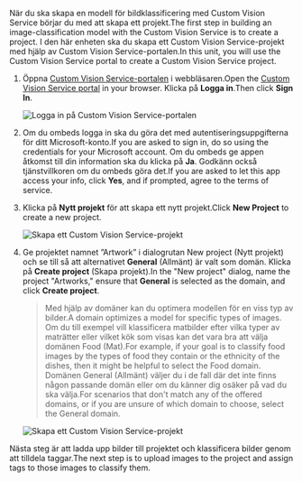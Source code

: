 <span data-ttu-id="45cd8-101">När du ska skapa en modell för bildklassificering med Custom Vision Service börjar du med att skapa ett projekt.</span><span class="sxs-lookup"><span data-stu-id="45cd8-101">The first step in building an image-classification model with the Custom Vision Service is to create a project.</span></span> <span data-ttu-id="45cd8-102">I den här enheten ska du skapa ett Custom Vision Service-projekt med hjälp av Custom Vision Service-portalen.</span><span class="sxs-lookup"><span data-stu-id="45cd8-102">In this unit, you will use the Custom Vision Service portal to create a Custom Vision Service project.</span></span>

1. <span data-ttu-id="45cd8-103">Öppna [Custom Vision Service-portalen](https://www.customvision.ai/) i webbläsaren.</span><span class="sxs-lookup"><span data-stu-id="45cd8-103">Open the [Custom Vision Service portal](https://www.customvision.ai/) in your browser.</span></span> <span data-ttu-id="45cd8-104">Klicka på **Logga in**.</span><span class="sxs-lookup"><span data-stu-id="45cd8-104">Then click **Sign In**.</span></span>

    ![Logga in på Custom Vision Service-portalen](../media/1-portal-sign-in.png)

1. <span data-ttu-id="45cd8-106">Om du ombeds logga in ska du göra det med autentiseringsuppgifterna för ditt Microsoft-konto.</span><span class="sxs-lookup"><span data-stu-id="45cd8-106">If you are asked to sign in, do so using the credentials for your Microsoft account.</span></span> <span data-ttu-id="45cd8-107">Om du ombeds ge appen åtkomst till din information ska du klicka på **Ja**. Godkänn också tjänstvillkoren om du ombeds göra det.</span><span class="sxs-lookup"><span data-stu-id="45cd8-107">If you are asked to let this app access your info, click **Yes**, and if prompted, agree to the terms of service.</span></span>

1. <span data-ttu-id="45cd8-108">Klicka på **Nytt projekt** för att skapa ett nytt projekt.</span><span class="sxs-lookup"><span data-stu-id="45cd8-108">Click **New Project** to create a new project.</span></span>

    ![Skapa ett Custom Vision Service-projekt](../media/1-portal-click-new-project.png)

1. <span data-ttu-id="45cd8-110">Ge projektet namnet ”Artwork” i dialogrutan New project (Nytt projekt) och se till så att alternativet **General** (Allmänt) är valt som domän. Klicka på **Create project** (Skapa projekt).</span><span class="sxs-lookup"><span data-stu-id="45cd8-110">In the "New project" dialog, name the project "Artworks," ensure that **General** is selected as the domain, and click **Create project**.</span></span>

    > <span data-ttu-id="45cd8-111">Med hjälp av domäner kan du optimera modellen för en viss typ av bilder.</span><span class="sxs-lookup"><span data-stu-id="45cd8-111">A domain optimizes a model for specific types of images.</span></span> <span data-ttu-id="45cd8-112">Om du till exempel vill klassificera matbilder efter vilka typer av maträtter eller vilket kök som visas kan det vara bra att välja domänen Food (Mat).</span><span class="sxs-lookup"><span data-stu-id="45cd8-112">For example, if your goal is to classify food images by the types of food they contain or the ethnicity of the dishes, then it might be helpful to select the Food domain.</span></span> <span data-ttu-id="45cd8-113">Domänen General (Allmänt) väljer du i de fall där det inte finns någon passande domän eller om du känner dig osäker på vad du ska välja.</span><span class="sxs-lookup"><span data-stu-id="45cd8-113">For scenarios that don't match any of the offered domains, or if you are unsure of which domain to choose, select the General domain.</span></span>

   ![Skapa ett Custom Vision Service-projekt](../media/1-portal-create-project.png)

<span data-ttu-id="45cd8-115">Nästa steg är att ladda upp bilder till projektet och klassificera bilder genom att tilldela taggar.</span><span class="sxs-lookup"><span data-stu-id="45cd8-115">The next step is to upload images to the project and assign tags to those images to classify them.</span></span>